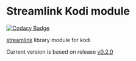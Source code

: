 # Streamlink Kodi module

[![Codacy Badge](https://api.codacy.com/project/badge/Grade/e87f9b9b4c7f4ed5b8b0f3fc336d6cc6)](https://www.codacy.com/app/sophof/script-module-streamlink?utm_source=github.com&utm_medium=referral&utm_content=sophof/script.module.streamlink&utm_campaign=badger)

[streamlink](https://github.com/streamlink/streamlink) library module for kodi

Current version is based on release [v0.2.0](https://github.com/streamlink/streamlink/releases/tag/0.2.0)
